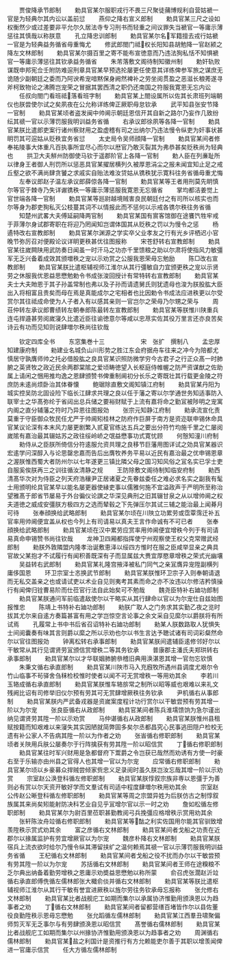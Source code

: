 <!-- { "loadSidebar": true } -->
　　贾俊降承节郎制
　　勅具官某尔服职戎行不畏三尺聚徒蒱博规利自营姑褫一官是为轻典尔其内讼以盖前愆
　　燕仰之降右宣义郎制
　　勅具官某三尺之设如权衡然少或过差要非平允尔久居法寺专习刑书而轻重之间议罪失当褫官一等庸示薄惩往其慎哉以称朕意
　　孔立降忠训郎制
　　勅具官某尔名军籍擅去戎行姑褫一官是为轻典益务循省毋重悔尤
　　修武郎閤门祗权长阳知县胡勉降一官赵颍之降左文林郎制
　　勅具官某尔摄百里之寄不能布宣徳意而乃违法狥私恬不知惧褫官一等庸示薄惩往其钦承益务循省
　　朱芾落敷文阁待制知徽州制
　　勅奸轨败谋既申邦宪佥壬附防难逭刑章具官某早预选抡屡更任使意其详练俾参军旅之谋庶无诡随少副朝廷之委而乃阿谀希宠喑黙保身阙然裨补之劳坐阅贯盈之恶滋长稂莠遂寻斧柯致物论之沸腾岂宠荣之冒据其罢西清之职仍还南国之符服我寛恩无忘内讼
　　任叔向閤门看班祗落看班字制
　　勅具官某上閤设属所以佐其长肃班列端朝仪也朕尝使尔试之矣夙夜在公允称详练俾正厥职毋怠钦承
　　武平知县张安节降一官制
　　勑具官某顷者盗发闽中帅阃示朝廷恩信开其自新之路尔乃妄作几致纷纭其禠一官以示薄罚服我明训益务省循
　　右承议郎徐夙等各降一官制
　　勅具官某朕比遣郎吏案行诸州察财用之盈虚稽有司之出纳尔乃违法慢令纵吏为奸事状甚眀罚其可逭姑从贬秩宜务省愆
　　太史局令吴师顔降一官制
　　勅具官某间者修奉祐陵事大体重凡百执事所宜尽心而尔以厯官乃敢灭裂其为弗恭甚矣贬秩尚为轻典也
　　拱卫大夫觧州防御使马钦于遥郡阶官上各降一官制
　　勅人臣在列亷耻所以律身王者御人刑罚所以惩恶具官某擢居横列久被厚恩涓尘之报未闻宜知止足之戒丘壑之欲不满尚肆贪饕之求戚实自贻法难汝贷姑从镌秩犹示寛科往务省循毋重尤悔
　　左奉议郎赵子温左承议郎薛倞各降一官制
　　勅具官某等王者用刑莫先眀慎尔等官于棘寺乃失详谳镌秩一等庸示薄惩服我寛恩无忘循省
　　掌均都洁姜觉上官世端各降一官制
　　勅具官某等廵尉越境贼害良民朝廷付之有司所以核实也而尔等身为郡吏狥私灭公枝蔓其词不以情报此而不惩何以示戒各镌尔秩往务省循
　　知楚州武畧大夫傅延嗣降两官制
　　勅具官某国有賔客馆御在途饔饩牲牢戒于菲薄尔身试郡寄职在将迎乃罔闻知岂谓体国其从贬秩之罚以为慢令之惩
　　杨遹特改右宣教郎制
　　勅具官某尔渊源之学实卒父业孝友之行有光乡评栖迟小官晚节弥厉召对便殿论议详眀更秩甚优往图报称
　　宋苍舒转右宣教郎制
　　勅具官某往嵗闗陕用武防奏日闻虽一时汗马之功亦千里馈粮之助以尔肃将使指风力敏彊军无乏兴备着成效其颁増秩之宠以示劝赏之公服我恩荣毋忘勉励
　　陈□改右宣教郎制
　　勅具官某朕比遣枢辅视师江淮尔从其行彊敏自力宜颁更秩之宠以示贤劳之休服我优恩益思懋勉勅令书成张浚回授计有常特转右宣教郎制
　　勅具官某夫士大夫貤恩于其子孙盖常制也弗以及子孙而请遗舅氏则犹遗母也浚为朕股肱大臣出入将相富且贵矣而母在焉是真能成尔之宅相者也比因勅令书成法应进秩更以尔受赏尔其往祗成命使为人子者入有以感其亲则一官岂尔之荣毋乃尔甥之荣与
　　周荘仲转左承议郎曹绩转左朝奉郎陈最转左宣教郎制
　　勅具官某等朕惟川陕重兵连屯捍邉甚劳阅嵗寖久比遣近臣往谕徳意尔等咸以忠荩实佐其役万里言还亦良苦矣诗云有功而见知则说肆増尔秩尚往钦哉













　　钦定四库全书
　　东窓集巻十三　　　　　　宋　张扩　撰制八
　　孟忠厚知建康府制
　　勑建业名城负山川形势之胜江东会府据舟车往来之冲今为陪都尤慎居守孰膺师帅之托必借股肱之良具官某识照防微学穷今古君子之行正众髙一时肺腑之英贤牧之政近民余两郡棠隂之爱顷畴徳望入长枢庭侍帷幄之防严资谋猷之佐助属上请闲之悃用推均逸之恩肆颁赞书俾重制阃初分长乐之寄既壮其行载更金陵之符庶防未逺尚烦卧治其体眷懐
　　鲍琚除直敷文阁知镇江府制
　　勑具官某丹阳为城实控吴防北固设险下临长江肆求共理之良以任于藩之寄以尔学通世务知适事防入联宰士之华髙弥纶于省闼出总兵储之要裕财赋于上流有嘉将命之勤冝被陟明之宠寓内阁之直分辅藩之符时乃异恩往图报効
　　张宗元知静江府制
　　勑承流宣化责莫重于守臣御众牧民任尤严于帅阃矧桂林之防府作巨屏于南方是资迩联申锡休命具官某议论深有本末风力屡更剧繁入贰夏官练达五兵之要出分符竹均施千里之仁屡阅嵗隂有嘉治最其辍姑苏之政往绥岭峤之氓益懋事功式寛忧顾
　　何慤知潼川府制
　　勑侍从之臣朕所倚信分符逺服允资共理之良移节巨藩用图详试之効具官某器识宏逺学问深醇入与论思罄忠嘉而告后出膺牧养务平易以近民有嘉治最之优申锡恩章之渥朕惟西蜀大者防州尔以七年遂更三镇比隣父母之国习知风俗之冝名实已孚士吏自服奚俟朕再三之训往循汝清静之规
　　王防除敷文阁待制知临安府制
　　勑西清髙华次对为侍臣之列天府浩穰尹正居诸夏之先眷兹委任之难必求名实之副我有髦士用颁明纶具官某早以能名屡更器使縁吏事以儒雅何施不宜溢政声于严明所至称治望雅髙于郎省节屡易于外台徧仪论譔之华深见典刑之旧其辍甘泉之从以增帅阃之权夫道徳之威成安彊朕方极四方之选而辇毂之下先弹压尔其试三辅之能治最上闻朞月可待
　　张奉顔换给武略郎制
　　勑具官某尔顷在川陜立功累劳或霑覃霈迁补五官率用帅阃便宜盖从权也今列上有司请易以真夫王言作命诚有不可已者
　　张奉顔换给武略郎制
　　勑具官某顷在汉中累劳应赏率用帅阃便宜增秩今列于有司请易真命申锡赞书尚往钦哉
　　龙神卫四厢都指挥使宁州观察使王权父克常赠武经郎制
　　勑朕外敦隣盟内隆孝治诞敷恵泽以绥四方惟时在服之臣咸举显亲之典具官故父某抱才不试履行有闻积善既深有子而显属兹大赉宜厚愍章增秩之荣式光幽壤
　　吴益转右武郎制
　　勑具官某礼隆宫掖泽被私门同气之亲冝膺异宠陞副横列庸侈国恩
　　环卫宗室士忞换武节郎制
　　勑具官某朕惟环卫宗子入则奉朝请退而无私交盖亲之也或请试吏以术业自见则夷考其素而命之亦不汝违以尔修洁矜慎操行有闻俾归铨曹易阶而仕莅官行法自此始矣可不勉哉
　　魏尧臣特补右廸功郎制
　　勑具官某朕通问军前临遣敌使尔以干略实从其行肆命以官以为尔宠仕自兹始图报惟忠
　　陈靖上书特补右廸功郎制
　　勑朕广取人之门务求其实勤乙夜之览时拔其尤尔来自逺方奏篇甚富有用之学岂惊空言论事之余文采自见縻尔以爵朕将有所试焉
　　孔履常上书中书后省召诏特补右廸功郎制
　　勑某人朕数路取人犹惧失士间阅囊奏有味其言则爵以縻之所以示劝也尔以书生言达予聴试诸有司词彩粲然命尔以官往图报効
　　钟离松转右承事郎制
　　勑具官某朕间遣辅臣逺修邻好尔以干敏常从其行见谓贤劳冝颁信赏增秩二等其务钦承
　　普康郡主潘氏夫郑珙转右承事郎制
　　勑具官某尔以才华联姻肺腑叅稽旧典用涣湛恩其增一官勿忘钦慎
　　朱秉文循右承直郎制
　　勑具官某川陜市马入充廐牧所遇州县调度尤艰尔令竹山临事不茍驿舍刍秣检校惟时使者以闻不可无赏增秩一等用劝其余
　　李若川玉辂成循右承直郎制
　　勑具官某朕惟车辂旂常之制所以昭等威也艰难以来礼文残阙比诏有司修举旧仪尔预有劳其可无赏肆增厥秩往务钦承
　　尹机循右从事郎制
　　勑具官某朕内严武备戎器是资嵗案度程计功行赏尔以干敏尝预有劳其增一阶以为尔宠
　　张良臣循右从政郎制
　　勑具官某间者陈兵淮壖馈饷为急尔谨出纳见谓贤劳其陞一阶以示劝赏
　　马仲谌循右从政郎制
　　勑具官某朕惟州县租赋按籍而知艰难以来寖失其实因陋就简弊固多矣尔丞都昌究心民事逃田隠户检校无遗有补公家人不告病其陞一阶以为作者之劝
　　张峕循右修职郎制
　　勑具官某顷者关陜用兵肤公屡奏尔于行阵擒获有劳其陞一阶以昭信赏
　　丁循右修职郎制
　　勑具官某往时军兴财用是急都督府下鬻爵之令岂获已哉然而劝诱有方使一时豪右至于乐输亦由州县之官得人也其增一官以为尔宠
　　应常循右修职郎制
　　勑具官某尔顷以乡豪募众捍贼尝倾家赀忠义足录阅时虽久朕岂汝忘哉其增一阶以示劝赏
　　宗室赵公涣登科循左修职郎制
　　勑具官某朕惇叙宗族非専以恩彊于为善则必有赏以尔天资开敏好学而文羣试有司适中程度肆増尔秩用劝其余
　　宗室赵公传赵公晰登科循左修职郎制
　　勑具官某等周之宗盟异姓为后朕仿古之制惇叙族属其来尚矣矧能射防决科艺业自见乎冝增尔官以示一时之劝
　　詹如松循左修职郎制
　　勑具官某尔为尉百里莅职甚勤教阅弓兵挽彊应格增秩示赏用劝其余
　　张轩陈汝舟竝循右修职郎制
　　勑具官某等酤之利实佐国用尔能其官驯致增羡陞秩示赏式劝其余
　　富之彦循右文林郎制
　　勑具官某间者戈船之功责在近郡尔以掾属监护有劳宜增厥官以为尔宠
　　魏彦朴降右文林郎制
　　勑具官某朕宿兵上流衣欲时给尔乃慢令纵其滞留挟纩之温何赖焉其禠一官以示薄罚服我明训益务省循
　　王杞循右文林郎制
　　勑具官某间者戈船之役不扰而办尔以干敏尝预有劳其陞一阶以为尔宠
　　苏括循右文林郎制
　　勑具官某间者王师在途糗粮不乏尔典出纳备着勤劳增秩之恩庸示劝奬益思懋勉以称所蒙
　　俞召虎张濶赵沂竝循右承直郎傅侁循左儒林郎张大檝俞倓并循右文林郎制
　　勑具官某等朕比遣枢辅视师江淮尔从其行干敏有誉宜进厥秩以旌尔劳往务钦承毋忘报称
　　张允修右文林郎制
　　勑具官某比者战舰庀工如期而集尔以承属协济惟勤用颁涣恩以为趋事者之劝
　　丁循右文林郎制
　　勑具官某间者留都营缮百堵皆作尔以县佐董役良勤陞秩示恩毋忘懋勉
　　张允蹈循左儒林郎制
　　勑具官某江西羣丑啸聚偏师剪灭军无乏事尔与有劳肆颁涣恩以昭信赏
　　髙誉循右儒林郎制
　　勑具官某比者战舰庀工如期而集尔以州掾协济惟勤用颁涣恩以为趋事者之劝
　　周渊循右儒林郎制
　　勑具官某盐之利国计是资推行有方允赖能吏尔善于其职以增羡闻俾进一官庸示信赏
　　任大方循左儒林郎制

